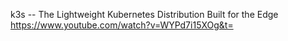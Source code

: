 k3s -- The Lightweight Kubernetes Distribution Built for the Edge
https://www.youtube.com/watch?v=WYPd7i15XOg&t=